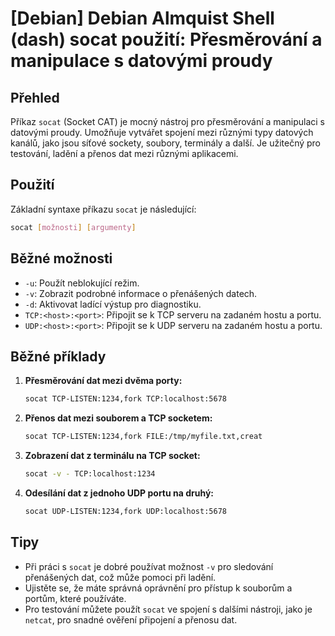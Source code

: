 # [Debian] Debian Almquist Shell (dash) socat použití: Přesměrování a manipulace s datovými proudy

## Přehled
Příkaz `socat` (Socket CAT) je mocný nástroj pro přesměrování a manipulaci s datovými proudy. Umožňuje vytvářet spojení mezi různými typy datových kanálů, jako jsou síťové sockety, soubory, terminály a další. Je užitečný pro testování, ladění a přenos dat mezi různými aplikacemi.

## Použití
Základní syntaxe příkazu `socat` je následující:

```bash
socat [možnosti] [argumenty]
```

## Běžné možnosti
- `-u`: Použít neblokující režim.
- `-v`: Zobrazit podrobné informace o přenášených datech.
- `-d`: Aktivovat ladící výstup pro diagnostiku.
- `TCP:<host>:<port>`: Připojit se k TCP serveru na zadaném hostu a portu.
- `UDP:<host>:<port>`: Připojit se k UDP serveru na zadaném hostu a portu.

## Běžné příklady
1. **Přesměrování dat mezi dvěma porty:**
   ```bash
   socat TCP-LISTEN:1234,fork TCP:localhost:5678
   ```

2. **Přenos dat mezi souborem a TCP socketem:**
   ```bash
   socat TCP-LISTEN:1234,fork FILE:/tmp/myfile.txt,creat
   ```

3. **Zobrazení dat z terminálu na TCP socket:**
   ```bash
   socat -v - TCP:localhost:1234
   ```

4. **Odesílání dat z jednoho UDP portu na druhý:**
   ```bash
   socat UDP-LISTEN:1234,fork UDP:localhost:5678
   ```

## Tipy
- Při práci s `socat` je dobré používat možnost `-v` pro sledování přenášených dat, což může pomoci při ladění.
- Ujistěte se, že máte správná oprávnění pro přístup k souborům a portům, které používáte.
- Pro testování můžete použít `socat` ve spojení s dalšími nástroji, jako je `netcat`, pro snadné ověření připojení a přenosu dat.